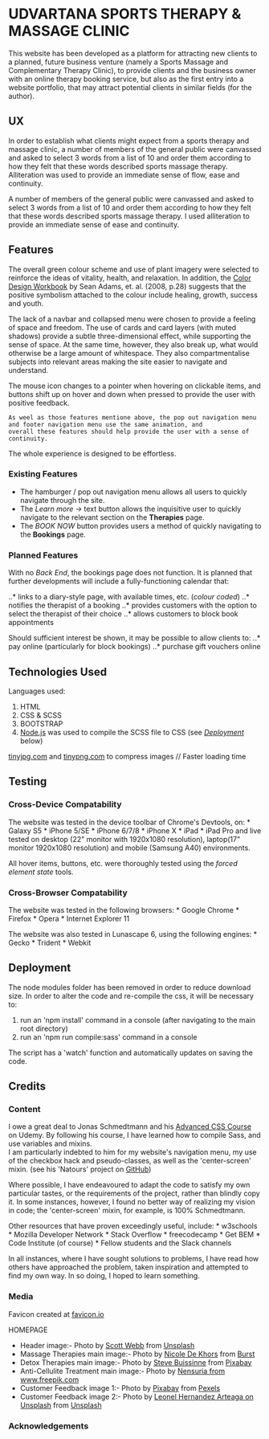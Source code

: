 # UDVARTANA SPORTS THERAPY & MASSAGE CLINIC
<p>
    This website has been developed as a platform for attracting new clients to a planned, future business venture
    (namely a Sports Massage and Complementary Therapy Clinic), to provide clients and the business owner with an
    online therapy booking service, but also as the first entry into a website portfolio, that may attract potential 
    clients in similar fields (for the author).
</p>


## UX
<p>
    In order to establish what clients might expect from a sports therapy and massage clinic, a number of members of 
    the general public were canvassed and asked to select 3 words from a list of 10
    and order them according to how they felt that these words described sports massage therapy.
    Alliteration was used to provide an immediate sense of flow, ease and continuity.
</p>
<p>
    A number of members of the general public were canvassed and asked to select 3 words from a list of 10
    and order them according to how they felt that these words described sports massage therapy.
    I used alliteration to provide an immediate sense of ease and continuity.
</p>

## Features
<p>
    The overall green colour scheme and use of plant imagery were selected to reinforce the ideas of vitality, health,
    and relaxation.  In addition, the <a href="https://www.amazon.com/Color-Design-Workbook-World-Graphic/dp/1592534333">Color Design Workbook</a> by Sean Adams, et. al.
    (2008, p.28) suggests that the positive symbolism attached to the colour include healing, growth, success and youth.
</p>
<p>
    The lack of a navbar and collapsed menu were chosen to provide a feeling of space and freedom.  The use of cards and card
    layers (with muted shadows) provide a subtle three-dimensional effect, while supporting the sense of space. 
    At the same time, however, they also break up, what would otherwise be a large amount of whitespace.  They also 
    compartmentalise subjects into relevant areas making the site easier to navigate and understand.
</p>
<p>
    The mouse icon changes to a pointer when hovering on clickable items, and buttons shift up on hover and down when pressed
    to provide the user with positive feedback.

    As weel as those features mentione above, the pop out navigation menu and footer navigation menu use the same animation, and
    overall these features should help provide the user with a sense of continuity.
</p>
<p>
    The whole experience is designed to be effortless.
</p>


### Existing Features
* The hamburger / pop out navigation menu allows all users to quickly navigate through the site.
* The _Learn more &rarr;_ text button allows the inquisitive user to quickly navigate to the relevant section on the **Therapies** page.
* The _BOOK NOW_ button provides users a method of quickly navigating to the **Bookings** page.


### Planned Features
With no *Back End*, the bookings page does not function.  It is planned that further developments will include
a fully-functioning calendar that:

..* links to a diary-style page, with available times, etc. (_colour coded_)
..* notifies the therapist of a booking
..* provides customers with the option to select the therapist of their choice
..* allows customers to block book appointments

Should sufficient interest be shown, it may be possible to allow clients to:
..* pay online (particularly for block bookings)
..* purchase gift vouchers online


<h2>Technologies Used</h2>

Languages used:
1.  HTML
2.  CSS & SCSS
3.  BOOTSTRAP
4.  <a href="https://nodejs.org/en">Node.js</a> was used to compile the SCSS file to CSS 
    (see <em> <a href="README.md#deployment">Deployment</a></em> below)

<a href="https://tinyjpg.com">tinyjpg.com</a> and
<a href="https://tinypng.com">tinypng.com</a> to compress images // Faster loading time

<h2>Testing</h2>
<h3>Cross-Device Compatability</h3>
<p>The website was tested in the device toolbar of Chrome's Devtools, on:
    * Galaxy S5
    * iPhone 5/SE
    * iPhone 6/7/8
    * iPhone X
    * iPad
    * iPad Pro
    and live tested on desktop (22" monitor with 1920x1080 resolution), laptop(17" monitor 1920x1080 resolution) and mobile (Samsung A40) environments.
</p>

All hover items, buttons, etc. were thoroughly tested using the *forced element state* tools.

<h3>Cross-Browser Compatability</h3>
<p>The website was tested in the following browsers:
    * Google Chrome
    * Firefox
    * Opera
    * Internet Explorer 11
</p>

<p>The website was also tested in Lunascape 6, using the following engines:
    * Gecko
    * Trident
    * Webkit
</p>

<h2 id="deployment">Deployment</h2>

The node modules folder has been removed in order to reduce download size.
In order to alter the code and re-compile the css, it will be necessary to:
1. run an 'npm install' command in a console (after navigating to the main root directory)
2. run an 'npm run compile:sass' command in a console

The script has a 'watch' function and automatically updates on saving the code.


<h2>Credits</h2>

<h3>Content</h3>
<p>
    I owe a great deal to Jonas Schmedtmann and his 
    <a href="https://www.udemy.com/course/advanced-css-and-sass">Advanced CSS Course</a> on Udemy.
    By following his course, I have learned how to compile Sass, and use variables and mixins.</br>
    I am particularly indebted to him for my website's navigation menu, my use of the 
    checkbox hack and pseudo-classes, as well as the 'center-screen' mixin.
    (see his 'Natours' project on <a href="https://github.com/jonasschmedtmann/advanced-css-course/tree/master/Natours">GitHub</a>)
</p>
<p>
    Where possible, I have endeavoured to adapt the code to satisfy my own particular tastes, or the requirements of the project,
    rather than blindly copy it.  In some instances, however, I found no better way of realizing my vision
    in code; the 'center-screen' mixin, for example, is 100% Schmedtmann.
</p>
<p>
    Other resources that have proven exceedingly useful, include:
    * w3schools
    * Mozilla Developer Network
    * Stack Overflow
    * freecodecamp
    * Get BEM
    * Code Institute (of course)
    * Fellow students and the Slack channels
</p>
<p>
    In all instances, where I have sought solutions to problems, I have read how others have approached the problem,
    taken inspiration and attempted to find my own way.  In so doing, I hoped to learn something.
</p>

<h3>Media</h3>

Favicon created at <a href="https://favicon.io/favicon-converter/">favicon.io</a>


HOMEPAGE
<ul>

<li>
    Header image:- 
    Photo by <a href="https://unsplash.com/@scottwebb">Scott Webb</a> 
    from <a href="https://unsplash.com/photos/hDyO6rr3kqk">Unsplash</a>
</li>

<li>
    Massage Therapies main image:- 
    Photo by <a href="https://burst.shopify.com/@ndekhors?utm_campaign=photo_credit&amp;utm_content=Free+Female+Relaxing+At+Spa+Image%3A+Stunning+Photography&amp;utm_medium=referral&amp;utm_source=credit">Nicole De Khors</a> 
    from <a href="https://burst.shopify.com/spa?utm_campaign=photo_credit&amp;utm_content=Free+Female+Relaxing+At+Spa+Image%3A+Stunning+Photography&amp;utm_medium=referral&amp;utm_source=credit">Burst</a>
</li>

<li>
    Detox Therapies main image:- 
    Photo by <a href="https://pixabay.com/users/stevepb-282134/">Steve Buissinne</a>
    from <a href="https://pixabay.com/photos/honey-sweet-syrup-organic-golden-1006972/">Pixabay</a>
</li>

<li>
    Anti-Cellulite Treatment main image:- 
    Photo by <a href="https://www.freepik.com/nensuria">Nensuria 
    from <a href="https://www.freepik.com/free-photos-vectors/people">www.freepik.com</a>
</li>

<li> 
    Customer Feedback image 1:-
    Photo by <a href="https://www.pexels.com/@pixabay">Pixabay</a> 
    from <a href="https://www.pexels.com/photo/smiling-woman-wearing-black-shirt-and-pink-button-up-blazer-157741/">Pexels</a>
</li>

<li>
    Customer Feedback image 2:- 
    Photo by <a href="https://unsplash.com/@ldhai">Leonel Hernandez Arteaga on Unsplash</a>
    from <a href="https://unsplash.com/photos/jns8BPueAgU">Unsplash</a>
</li>
</ul>

<!-- 
About Us Background Image
Photo by <a href="https://unsplash.com/@pgreen1983">Paul Green on Unsplash</a>
from <a href="https://unsplash.com/photos/5lRxNLHfZOY">Unsplash</a>

About Us image 1
Photo by <a href="https://unsplash.com/@betoframe">Humberto Chavez</a> 
from <a href="https://unsplash.com/photos/FVh_yqLR9eA">Unsplash</a>





THERAPIES PAGE
Background image
Photo by <a href="https://burst.shopify.com/@matthew_henry?utm_campaign=photo_credit&amp;utm_content=Browse+Free+HD+Images+of+Flat+Lay+Of+Autumn+Leaves+Changing+Color&amp;utm_medium=referral&amp;utm_source=credit">Matthew Henry</a> from <a href="https://burst.shopify.com/leaves?utm_campaign=photo_credit&amp;utm_content=Browse+Free+HD+Images+of+Flat+Lay+Of+Autumn+Leaves+Changing+Color&amp;utm_medium=referral&amp;utm_source=credit">Burst</a> -->


<h3>Acknowledgements</h3>
